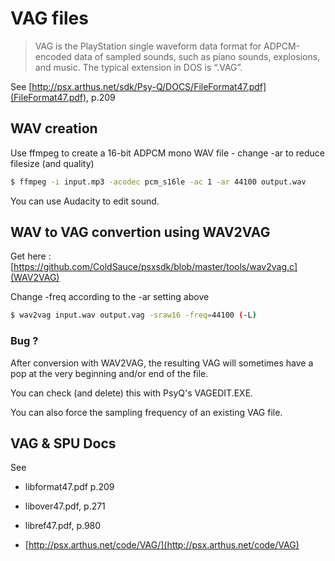 # VAG files

> VAG is the PlayStation single waveform data format for ADPCM-encoded data of sampled sounds, such as
piano sounds, explosions, and music. The typical extension in DOS is “.VAG”.

See [http://psx.arthus.net/sdk/Psy-Q/DOCS/FileFormat47.pdf](FileFormat47.pdf), p.209


## WAV creation

Use ffmpeg to create a 16-bit ADPCM mono WAV file - change -ar to reduce filesize (and quality)

```bash
$ ffmpeg -i input.mp3 -acodec pcm_s16le -ac 1 -ar 44100 output.wav
```

You can use Audacity to edit sound.

## WAV to VAG convertion using WAV2VAG

Get here : [https://github.com/ColdSauce/psxsdk/blob/master/tools/wav2vag.c](WAV2VAG)

Change -freq according to the -ar setting above 

```bash
$ wav2vag input.wav output.vag -sraw16 -freq=44100 (-L) 
```

### Bug ? 

After conversion with WAV2VAG, the resulting VAG will sometimes have a pop at the very beginning and/or end of the file.

You can check (and delete) this with PsyQ's VAGEDIT.EXE.

You can also force the sampling frequency of an existing VAG file.

## VAG & SPU Docs

See 
  * libformat47.pdf p.209
  * libover47.pdf,  p.271
  * libref47.pdf,   p.980

  * [http://psx.arthus.net/code/VAG/](http://psx.arthus.net/code/VAG)

